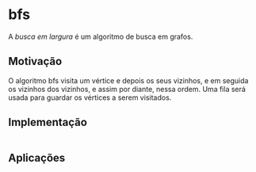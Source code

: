 # bfs

A *busca em largura* é um algoritmo de busca em grafos.

## Motivação

O algoritmo bfs visita um vértice e depois os seus vizinhos, e em seguida os vizinhos dos vizinhos, e assim por diante, nessa ordem.
Uma fila será usada para guardar os vértices a serem visitados.

## Implementação

```cpp

```

## Aplicações


